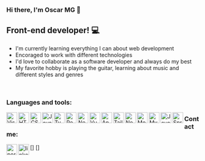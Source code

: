 ### Hi there, I'm Oscar MG 👋

## Front-end developer! 💻
- I'm currently learning everything I can about web development
- Encoraged to work with different technologies
- I'd love to collaborate as a software developer and always do my best
- My favorite hobby is playing the guitar, learning about music and different styles and genres

<br />

### Languages and tools:

[<img align="left" alt="Visual Studio Code" src="https://cdn.icon-icons.com/icons2/2107/PNG/512/file_type_vscode_icon_130084.png" width="28px" />][portfolio]
[<img align="left" alt="HTML" src="https://cdn.icon-icons.com/icons2/2107/PNG/512/file_type_html_icon_130541.png" width="28px" />][portfolio]
[<img align="left" alt="CSS" src="https://cdn.icon-icons.com/icons2/2107/PNG/512/file_type_css_icon_130661.png" width="28px" />][portfolio]
[<img align="left" alt="Javascript" src="https://cdn.icon-icons.com/icons2/2107/PNG/512/file_type_js_official_icon_130509.png" width="28px" />][portfolio]
[<img align="left" alt="Typescript" src="https://cdn.icon-icons.com/icons2/2415/PNG/512/typescript_plain_logo_icon_146316.png" width="28px" />][portfolio]
[<img align="left" alt="React" src="https://cdn.icon-icons.com/icons2/2415/PNG/512/react_original_logo_icon_146374.png" width="28px" />][portfolio]
[<img align="left" alt="Next" src="https://willstenzel.com/tools/nextjs-dark.png" width="28px" />][portfolio]
[<img align="left" alt="Vue" src="https://cdn.icon-icons.com/icons2/2107/PNG/512/file_type_vue_icon_130078.png" width="28px" />][portfolio]
[<img align="left" alt="Angular" src="https://cdn.icon-icons.com/icons2/2107/PNG/512/file_type_angular_icon_130754.png" width="28px" />][portfolio]
[<img align="left" alt="Tailwind" src="https://cdn.icon-icons.com/icons2/2107/PNG/512/file_type_tailwind_icon_130128.png" width="28px" />][portfolio]
[<img align="left" alt="Node" src="https://cdn.icon-icons.com/icons2/2107/PNG/512/file_type_node_icon_130301.png" width="28px" />][portfolio]
[<img align="left" alt="Mongo DB" src="https://cdn.icon-icons.com/icons2/2415/PNG/512/mongodb_original_wordmark_logo_icon_146425.png" width="28px" />][portfolio]
[<img align="left" alt="Mysql" src="https://cdn.icon-icons.com/icons2/2415/PNG/512/mysql_original_wordmark_logo_icon_146417.png" width="28px" />][portfolio]
[<img align="left" alt="Java" src="https://cdn.icon-icons.com/icons2/2415/PNG/512/java_original_wordmark_logo_icon_146459.png" width="28px" />][portfolio]
[<img align="left" alt="Spring Framework" src="https://spring.io/img/spring.svg" width="28px" />][portfolio]

[portfolio]: https://oscar-galindo-portfolio.netlify.app/
[linkedin]: https://www.linkedin.com/in/oscar-galindo/

### Contact me:

[<img align="left" alt="portfolio" src="https://www.pngfind.com/pngs/m/650-6509980_portfolio-luggage-icon-white-png-transparent-png.png" width="28px" />]
[<img align="left" alt="linkedin" src="https://cdn.icon-icons.com/icons2/2037/PNG/512/in_linked_linkedin_media_social_icon_124259.png" width="28px" />]
